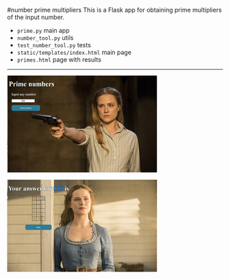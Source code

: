 #number prime multipliers
This is a Flask app for obtaining prime multipliers of the input number.
* `prime.py` main app
* `number_tool.py` utils
* `test_number_tool.py` tests
* `static/templates/index.html` main page
* `primes.html` page with results
****

![Screen 1](https://github.com/skosarew/primes/blob/master/static/images/cut1_low.png)


![Screen 2](https://github.com/skosarew/primes/blob/master/static/images/cut2_low.png)
